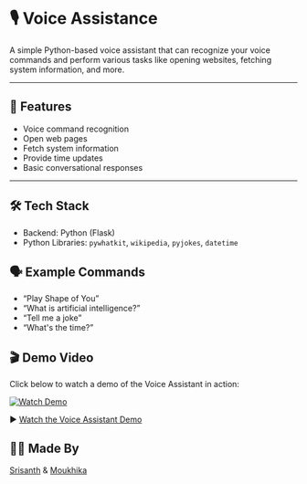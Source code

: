 # 🎙 Voice Assistance

A simple Python-based voice assistant that can recognize your voice commands and perform various tasks like opening websites, fetching system information, and more.

---

## 📌 Features

- Voice command recognition
- Open web pages
- Fetch system information
- Provide time updates
- Basic conversational responses

---
## 🛠️ Tech Stack

- Backend: Python (Flask)
- Python Libraries: `pywhatkit`, `wikipedia`, `pyjokes`, `datetime`

## 🗣️ Example Commands

- “Play Shape of You”
- “What is artificial intelligence?”
- “Tell me a joke”
- “What's the time?”

  
## 🎬 Demo Video

Click below to watch a demo of the Voice Assistant in action:

[![Watch Demo](https://img.icons8.com/ios-filled/100/000000/circled-play.png)](https://drive.google.com/file/d/1WQ3wZB3d-00E-lqU2sva8mO5p-eG4CEA/view?usp=sharing)

▶️ [Watch the Voice Assistant Demo](https://drive.google.com/file/d/1WQ3wZB3d-00E-lqU2sva8mO5p-eG4CEA/view?usp=sharing)


## 🙋‍♀️ Made By

   [Srisanth](https://github.com/Srisanth-Pediredla) & [Moukhika](https://github.com/Moukhikaa) 


